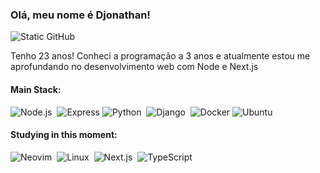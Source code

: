 

### Olá, meu nome é Djonathan!

<img src="https://img.shields.io/static/v1?label=Overview&message=djonathan&color=f8efd4&style=for-the-badge&logo=GitHub" alt="Static GitHub">

<p> Tenho 23 anos! Conheci a programação a 3 anos e atualmente estou me aprofundando no desenvolvimento web com Node e Next.js<br/> </p>

#### Main Stack:

![Node.js](https://img.shields.io/badge/Node.js-339933?style=for-the-badge&logo=Node.js&logoColor=white)&nbsp;
![Express](https://img.shields.io/badge/Express-000000?style=for-the-badge&logo=Express&logoColor=white)
![Python](https://img.shields.io/badge/Python-14354C?style=for-the-badge&logo=python&logoColor=white)&nbsp;
![Django](https://img.shields.io/badge/Django-092E20?style=for-the-badge&logo=django&logoColor=white)&nbsp;
![Docker](https://img.shields.io/badge/Docker-2496ED?style=for-the-badge&logo=docker&logoColor=white)
![Ubuntu](https://img.shields.io/badge/Ubuntu-E95420?style=for-the-badge&logo=ubuntu&logoColor=white)&nbsp;


#### Studying in this moment:
![Neovim](https://img.shields.io/badge/Neovim-57A143?style=for-the-badge&logo=neovim&logoColor=white)&nbsp;
![Linux](https://img.shields.io/badge/Linux-FCC624?style=for-the-badge&logo=linux&logoColor=black)&nbsp;
![Next.js](https://img.shields.io/badge/Next.js-000000?style=for-the-badge&logo=nextdotjs&logoColor=white)&nbsp;
![TypeScript](https://img.shields.io/badge/TypeScript-3178C6?style=for-the-badge&logo=TypeScript&logoColor=white)








